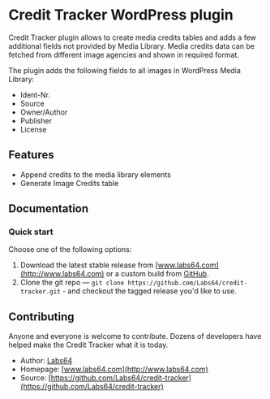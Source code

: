 # Credit Tracker WordPress plugin

Credit Tracker plugin allows to create media credits tables and adds a few additional fields not provided by Media Library.
Media credits data can be fetched from different image agencies and shown in required format.

The plugin adds the following fields to all images in WordPress Media Library:
* Ident-Nr.
* Source
* Owner/Author
* Publisher
* License


## Features

* Append credits to the media library elements
* Generate Image Credits table


## Documentation

### Quick start

Choose one of the following options:

1. Download the latest stable release from [www.labs64.com](http://www.labs64.com) or a custom build from
   [GitHub](https://github.com/Labs64/credit-tracker).
2. Clone the git repo — `git clone https://github.com/Labs64/credit-tracker.git` - and checkout the tagged release you'd like to use.


## Contributing

Anyone and everyone is welcome to contribute. Dozens of developers have helped make the Credit Tracker what it is today.


* Author: [Labs64](http://www.labs64.com)
* Homepage: [www.labs64.com](http://www.labs64.com)
* Source: [https://github.com/Labs64/credit-tracker](https://github.com/Labs64/credit-tracker)
